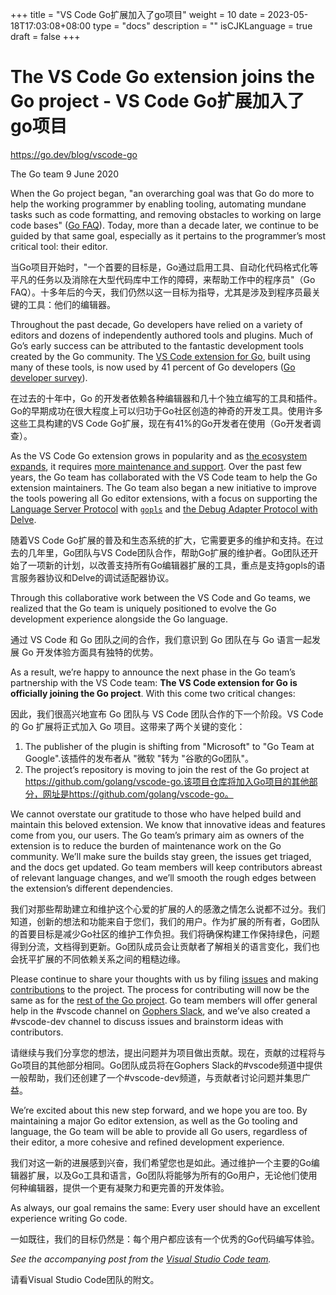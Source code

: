 +++
title = "VS Code Go扩展加入了go项目"
weight = 10
date = 2023-05-18T17:03:08+08:00
type = "docs"
description = ""
isCJKLanguage = true
draft = false
+++

# The VS Code Go extension joins the Go project - VS Code Go扩展加入了go项目

https://go.dev/blog/vscode-go

The Go team
9 June 2020

When the Go project began, "an overarching goal was that Go do more to help the working programmer by enabling tooling, automating mundane tasks such as code formatting, and removing obstacles to working on large code bases" ([Go FAQ](https://go.dev/doc/faq#What_is_the_purpose_of_the_project)). Today, more than a decade later, we continue to be guided by that same goal, especially as it pertains to the programmer’s most critical tool: their editor.

当Go项目开始时，"一个首要的目标是，Go通过启用工具、自动化代码格式化等平凡的任务以及消除在大型代码库中工作的障碍，来帮助工作中的程序员"（Go FAQ）。十多年后的今天，我们仍然以这一目标为指导，尤其是涉及到程序员最关键的工具：他们的编辑器。

Throughout the past decade, Go developers have relied on a variety of editors and dozens of independently authored tools and plugins. Much of Go’s early success can be attributed to the fantastic development tools created by the Go community. The [VS Code extension for Go](https://github.com/microsoft/vscode-go), built using many of these tools, is now used by 41 percent of Go developers ([Go developer survey](https://blog.golang.org/survey2019-results)).

在过去的十年中，Go 的开发者依赖各种编辑器和几十个独立编写的工具和插件。Go的早期成功在很大程度上可以归功于Go社区创造的神奇的开发工具。使用许多这些工具构建的VS Code Go扩展，现在有41%的Go开发者在使用（Go开发者调查）。

As the VS Code Go extension grows in popularity and as [the ecosystem expands](https://www.youtube.com/watch?v=EFJfdWzBHwE), it requires [more maintenance and support](https://twitter.com/ramyanexus/status/1154470078978486272). Over the past few years, the Go team has collaborated with the VS Code team to help the Go extension maintainers. The Go team also began a new initiative to improve the tools powering all Go editor extensions, with a focus on supporting the [Language Server Protocol](https://microsoft.github.io/language-server-protocol/) with [`gopls`](https://go.dev/s/gopls) and [the Debug Adapter Protocol with Delve](https://github.com/go-delve/delve/issues/1515).

随着VS Code Go扩展的普及和生态系统的扩大，它需要更多的维护和支持。在过去的几年里，Go团队与VS Code团队合作，帮助Go扩展的维护者。Go团队还开始了一项新的计划，以改善支持所有Go编辑器扩展的工具，重点是支持gopls的语言服务器协议和Delve的调试适配器协议。

Through this collaborative work between the VS Code and Go teams, we realized that the Go team is uniquely positioned to evolve the Go development experience alongside the Go language.

通过 VS Code 和 Go 团队之间的合作，我们意识到 Go 团队在与 Go 语言一起发展 Go 开发体验方面具有独特的优势。

As a result, we’re happy to announce the next phase in the Go team’s partnership with the VS Code team: **The VS Code extension for Go is officially joining the Go project**. With this come two critical changes:

因此，我们很高兴地宣布 Go 团队与 VS Code 团队合作的下一个阶段。VS Code 的 Go 扩展将正式加入 Go 项目。这带来了两个关键的变化：

1. The publisher of the plugin is shifting from "Microsoft" to "Go Team at Google".该插件的发布者从 "微软 "转为 "谷歌的Go团队"。
2. The project’s repository is moving to join the rest of the Go project at https://github.com/golang/vscode-go.该项目仓库将加入Go项目的其他部分，网址是https://github.com/golang/vscode-go。

We cannot overstate our gratitude to those who have helped build and maintain this beloved extension. We know that innovative ideas and features come from you, our users. The Go team’s primary aim as owners of the extension is to reduce the burden of maintenance work on the Go community. We’ll make sure the builds stay green, the issues get triaged, and the docs get updated. Go team members will keep contributors abreast of relevant language changes, and we’ll smooth the rough edges between the extension’s different dependencies.

我们对那些帮助建立和维护这个心爱的扩展的人的感激之情怎么说都不过分。我们知道，创新的想法和功能来自于您们，我们的用户。作为扩展的所有者，Go团队的首要目标是减少Go社区的维护工作负担。我们将确保构建工作保持绿色，问题得到分流，文档得到更新。Go团队成员会让贡献者了解相关的语言变化，我们也会抚平扩展的不同依赖关系之间的粗糙边缘。

Please continue to share your thoughts with us by filing [issues](https://github.com/golang/vscode-go/issues) and making [contributions](https://github.com/golang/vscode-go/blob/master/docs/contributing.md) to the project. The process for contributing will now be the same as for the [rest of the Go project](https://go.dev/doc/contribute.html). Go team members will offer general help in the #vscode channel on [Gophers Slack](https://invite.slack.golangbridge.org/), and we’ve also created a #vscode-dev channel to discuss issues and brainstorm ideas with contributors.

请继续与我们分享您的想法，提出问题并为项目做出贡献。现在，贡献的过程将与Go项目的其他部分相同。Go团队成员将在Gophers Slack的#vscode频道中提供一般帮助，我们还创建了一个#vscode-dev频道，与贡献者讨论问题并集思广益。

We’re excited about this new step forward, and we hope you are too. By maintaining a major Go editor extension, as well as the Go tooling and language, the Go team will be able to provide all Go users, regardless of their editor, a more cohesive and refined development experience.

我们对这一新的进展感到兴奋，我们希望您也是如此。通过维护一个主要的Go编辑器扩展，以及Go工具和语言，Go团队将能够为所有的Go用户，无论他们使用何种编辑器，提供一个更有凝聚力和更完善的开发体验。

As always, our goal remains the same: Every user should have an excellent experience writing Go code.

一如既往，我们的目标仍然是：每个用户都应该有一个优秀的Go代码编写体验。

*See the accompanying post from the [Visual Studio Code team](https://aka.ms/go-blog-vscode-202006).*

请看Visual Studio Code团队的附文。
